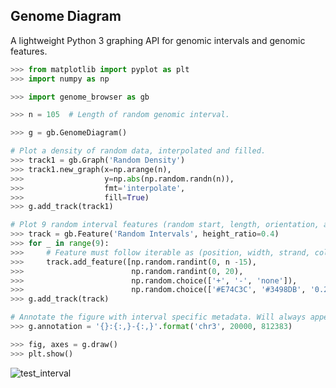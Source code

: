 ## Genome Diagram

A lightweight Python 3 graphing API for genomic intervals and genomic features.

```python
>>> from matplotlib import pyplot as plt
>>> import numpy as np

>>> import genome_browser as gb

>>> n = 105  # Length of random genomic interval.

>>> g = gb.GenomeDiagram()

# Plot a density of random data, interpolated and filled.
>>> track1 = gb.Graph('Random Density')
>>> track1.new_graph(x=np.arange(n),
>>>                  y=np.abs(np.random.randn(n)),
>>>                  fmt='interpolate',
>>>                  fill=True)
>>> g.add_track(track1)

# Plot 9 random interval features (random start, length, orientation, and color).
>>> track = gb.Feature('Random Intervals', height_ratio=0.4)
>>> for _ in range(9):
>>>     # Feature must follow iterable as (position, width, strand, color)
>>>     track.add_feature([np.random.randint(0, n -15),
>>>                        np.random.randint(0, 20),
>>>                        np.random.choice(['+', '-', 'none']),
>>>                        np.random.choice(['#E74C3C', '#3498DB', '0.2'])])
>>> g.add_track(track)

# Annotate the figure with interval specific metadata. Will always appear in lower-right
>>> g.annotation = '{}:{:,}-{:,}'.format('chr3', 20000, 812383)

>>> fig, axes = g.draw()
>>> plt.show()
```

![test_interval](https://raw.githubusercontent.com/clintval/genome-browser/master/img/gb_test.png "Test Interval")
